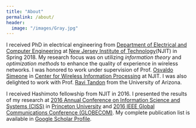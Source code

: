 ```yaml
---
title: "About"
permalink: /about/
header:
  image: "/images/Gray.jpg"
---
```


I received PhD in electrical engineering from [Department of Electrical and Computer Engineering](https://ece.njit.edu) at [New Jersey Institute of Technology](http://www.njit.edu)(NJIT) in Spring 2018. My research focus was on utilizing *information theory* and *optimization methods* to enhance the quality of experience in wireless networks. I was honored to work under supervision of Prof. [Osvaldo Simeone](https://nms.kcl.ac.uk/osvaldo.simeone/index.htm) in [Center for Wireless Information Processing](http://centers.njit.edu/cwcspr/) at NJIT. I was also delighted to work with Prof. [Ravi Tandon](http://www2.engr.arizona.edu/~tandonr/) from the University of Arizona.    

I received Hashimoto fellowship from NJIT in 2016. I presented the results of my research at [2016 Annual Conference on Information Science and Systems (CISS)](http://ieeexplore.ieee.org/abstract/document/7460543/) in [Princeton University](https://www.princeton.edu) and [2016 IEEE Global Communications Conference (GLOBECOM)](http://ieeexplore.ieee.org/abstract/document/7841853/). My complete publication list is available in [Google Scholar Profile](https://scholar.google.it/citations?hl=de&user=Nuew5tYAAAAJ&view_op=list_works).  
